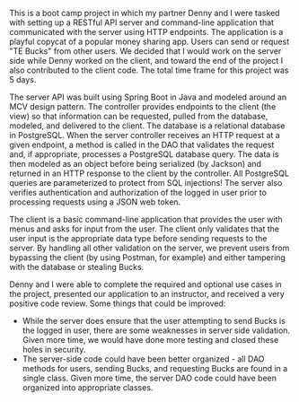 This is a boot camp project in which my partner Denny and I were tasked with setting up a RESTful API server and command-line application that communicated with the server using HTTP endpoints. The application is a playful copycat of a popular money sharing app. Users can send or request "TE Bucks" from other users. We decided that I would work on the server side while Denny worked on the client, and toward the end of the project I also contributed to the client code. The total time frame for this project was 5 days.

The server API was built using Spring Boot in Java and modeled around an MCV design pattern. The controller provides endpoints to the client (the view) so that information can be requested, pulled from the database, modeled, and delivered to the client. The database is a relational database in PostgreSQL. When the server controller receives an HTTP request at a given endpoint, a method is called in the DAO that validates the request and, if appropriate, processes a PostgreSQL database query. The data is then modeled as an object before being serialized (by Jackson) and returned in an HTTP response to the client by the controller. All PostgreSQL queries are parameterized to protect from SQL injections! The server also verifies authentication and authorization of the logged in user prior to processing requests using a JSON web token.

The client is a basic command-line application that provides the user with menus and asks for input from the user. The client only validates that the user input is the appropriate data type before sending requests to the server. By handling all other validation on the server, we prevent users from bypassing the client (by using Postman, for example) and either tampering with the database or stealing Bucks.

Denny and I were able to complete the required and optional use cases in the project, presented our application to an instructor, and received a very positive code review. Some things that could be improved:
- While the server does ensure that the user attempting to send Bucks is the logged in user, there are some weaknesses in server side validation. Given more time, we would have done more testing and closed these holes in security.
- The server-side code could have been better organized - all DAO methods for users, sending Bucks, and requesting Bucks are found in a single class. Given more time, the server DAO code could have been organized into appropriate classes.
